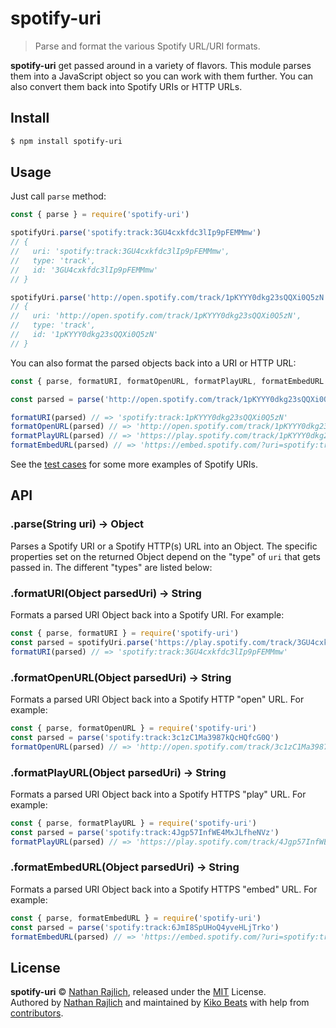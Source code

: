 # spotify-uri

> Parse and format the various Spotify URL/URI formats.

**spotify-uri** get passed around in a variety of flavors. This module parses them
into a JavaScript object so you can work with them further. You can also convert
them back into Spotify URIs or HTTP URLs.

## Install

```bash
$ npm install spotify-uri
```

## Usage

Just call `parse` method:

```js
const { parse } = require('spotify-uri')

spotifyUri.parse('spotify:track:3GU4cxkfdc3lIp9pFEMMmw')
// { 
//   uri: 'spotify:track:3GU4cxkfdc3lIp9pFEMMmw',
//   type: 'track',
//   id: '3GU4cxkfdc3lIp9pFEMMmw' 
// }

spotifyUri.parse('http://open.spotify.com/track/1pKYYY0dkg23sQQXi0Q5zN')
// { 
//   uri: 'http://open.spotify.com/track/1pKYYY0dkg23sQQXi0Q5zN',
//   type: 'track',
//   id: '1pKYYY0dkg23sQQXi0Q5zN' 
// }
```

You can also format the parsed objects back into a URI or HTTP URL:

```js
const { parse, formatURI, formatOpenURL, formatPlayURL, formatEmbedURL } = require('spotify-uri')

const parsed = parse('http://open.spotify.com/track/1pKYYY0dkg23sQQXi0Q5zN')

formatURI(parsed) // => 'spotify:track:1pKYYY0dkg23sQQXi0Q5zN'
formatOpenURL(parsed) // => 'http://open.spotify.com/track/1pKYYY0dkg23sQQXi0Q5zN'
formatPlayURL(parsed) // => 'https://play.spotify.com/track/1pKYYY0dkg23sQQXi0Q5zN'
formatEmbedURL(parsed) // => 'https://embed.spotify.com/?uri=spotify:track:1pKYYY0dkg23sQQXi0Q5zN'
```

See the [test cases](./test) for some more examples of Spotify URIs.

## API

### .parse(String uri) → Object

Parses a Spotify URI or a Spotify HTTP(s) URL into an Object. The specific
properties set on the returned Object depend on the "type" of `uri` that gets
passed in. The different "types" are listed below:

### .formatURI(Object parsedUri) → String

Formats a parsed URI Object back into a Spotify URI. For example:

``` js
const { parse, formatURI } = require('spotify-uri')
const parsed = spotifyUri.parse('https://play.spotify.com/track/3GU4cxkfdc3lIp9pFEMMmw')
formatURI(parsed) // => 'spotify:track:3GU4cxkfdc3lIp9pFEMMmw'
```

### .formatOpenURL(Object parsedUri) → String

Formats a parsed URI Object back into a Spotify HTTP "open" URL. For example:

``` js
const { parse, formatOpenURL } = require('spotify-uri')
const parsed = parse('spotify:track:3c1zC1Ma3987kQcHQfcG0Q')
formatOpenURL(parsed) // => 'http://open.spotify.com/track/3c1zC1Ma3987kQcHQfcG0Q'
```

### .formatPlayURL(Object parsedUri) → String

Formats a parsed URI Object back into a Spotify HTTPS "play" URL. For example:

``` js
const { parse, formatPlayURL } = require('spotify-uri')
const parsed = parse('spotify:track:4Jgp57InfWE4MxJLfheNVz')
formatPlayURL(parsed) // => 'https://play.spotify.com/track/4Jgp57InfWE4MxJLfheNVz'
```

### .formatEmbedURL(Object parsedUri) → String

Formats a parsed URI Object back into a Spotify HTTPS "embed" URL. For example:

``` js
const { parse, formatEmbedURL } = require('spotify-uri')
const parsed = parse('spotify:track:6JmI8SpUHoQ4yveHLjTrko')
formatEmbedURL(parsed) // => 'https://embed.spotify.com/?uri=spotify:track:6JmI8SpUHoQ4yveHLjTrko'
```

## License

**spotify-uri** © [Nathan Rajlich](http://n8.io), released under the [MIT](https://github.com/microlinkhq/spotify-url-info/blob/master/LICENSE.md) License.<br>
Authored by [Nathan Rajlich](http://n8.io) and maintained by [Kiko Beats](https://kikobeats.com) with help from [contributors](https://github.com/microlinkhq/spotify-url-info/contributors).

